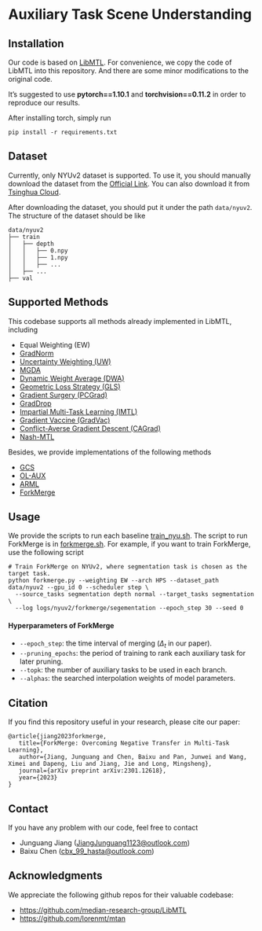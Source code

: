 # Auxiliary Task Scene Understanding

## Installation

Our code is based on [LibMTL](https://github.com/median-research-group/LibMTL). For convenience, we copy the code of LibMTL into this repository. 
And there are some minor modifications to the original code. 

It’s suggested to use **pytorch==1.10.1** and **torchvision==0.11.2** in order to reproduce our results.

After installing torch, simply run

```
pip install -r requirements.txt
```

## Dataset

Currently, only NYUv2 dataset is supported. 
To use it, you should manually download the dataset from the [Official Link](https://cs.nyu.edu/~silberman/datasets/nyu_depth_v2.html). 
You can also download it from [Tsinghua Cloud](https://cloud.tsinghua.edu.cn/f/6d0a89f4ca1347d8af5f/?dl=1).

After downloading the dataset, you should put it under the path `data/nyuv2`. The structure of the dataset should be like

```
data/nyuv2
├── train
│   ├── depth
│   │   ├── 0.npy
│   │   ├── 1.npy
│   │   ├── ...
│   ├── ...
├── val
```

## Supported Methods

This codebase supports all methods already implemented in LibMTL, including

- Equal Weighting (EW)
- [GradNorm](https://proceedings.mlr.press/v80/chen18a/chen18a.pdf)
- [Uncertainty Weighting (UW)](https://openaccess.thecvf.com/content_cvpr_2018/papers/Kendall_Multi-Task_Learning_Using_CVPR_2018_paper.pdf)
- [MGDA](https://papers.nips.cc/paper/2018/hash/432aca3a1e345e339f35a30c8f65edce-Abstract.html)
- [Dynamic Weight Average (DWA)](https://openaccess.thecvf.com/content_CVPR_2019/papers/Liu_End-To-End_Multi-Task_Learning_With_Attention_CVPR_2019_paper.pdf)
- [Geometric Loss Strategy (GLS)](https://openaccess.thecvf.com/content_CVPRW_2019/papers/WAD/Chennupati_MultiNet_Multi-Stream_Feature_Aggregation_and_Geometric_Loss_Strategy_for_Multi-Task_CVPRW_2019_paper.pdf)
- [Gradient Surgery (PCGrad)](https://papers.nips.cc/paper/2020/hash/3fe78a8acf5fda99de95303940a2420c-Abstract.html)
- [GradDrop](https://papers.nips.cc/paper/2020/hash/16002f7a455a94aa4e91cc34ebdb9f2d-Abstract.html)
- [Impartial Multi-Task Learning (IMTL)](https://openreview.net/forum?id=IMPnRXEWpvr)
- [Gradient Vaccine (GradVac)](https://openreview.net/forum?id=F1vEjWK-lH_)
- [Conflict-Averse Gradient Descent (CAGrad)](https://openreview.net/forum?id=_61Qh8tULj_)
- [Nash-MTL](https://proceedings.mlr.press/v162/navon22a/navon22a.pdf)

Besides, we provide implementations of the following methods

- [GCS](https://arxiv.org/abs/1812.02224)
- [OL-AUX](https://papers.nips.cc/paper_files/paper/2019/hash/0e900ad84f63618452210ab8baae0218-Abstract.html)
- [ARML](https://arxiv.org/abs/2010.08244)
- [ForkMerge](https://arxiv.org/abs/2301.12618)

## Usage

We provide the scripts to run each baseline [train_nyu.sh](train_nyu.sh). 
The script to run ForkMerge is in [forkmerge.sh](forkmerge.sh).
For example, if you want to train ForkMerge, use the following script

```shell script
# Train ForkMerge on NYUv2, where segmentation task is chosen as the target task.
python forkmerge.py --weighting EW --arch HPS --dataset_path data/nyuv2 --gpu_id 0 --scheduler step \
  --source_tasks segmentation depth normal --target_tasks segmentation \
  --log logs/nyuv2/forkmerge/segementation --epoch_step 30 --seed 0
```

#### Hyperparameters of ForkMerge
- `--epoch_step`: the time interval of merging ($\Delta_t$ in our paper).
- `--pruning_epochs`: the period of training to rank each auxiliary task for later pruning.
- `--topk`: the number of auxiliary tasks to be used in each branch.
- `--alphas`: the searched interpolation weights of model parameters.

## Citation

If you find this repository useful in your research, please cite our paper:

```
@article{jiang2023forkmerge,
   title={ForkMerge: Overcoming Negative Transfer in Multi-Task Learning},
   author={Jiang, Junguang and Chen, Baixu and Pan, Junwei and Wang, Ximei and Dapeng, Liu and Jiang, Jie and Long, Mingsheng},
   journal={arXiv preprint arXiv:2301.12618},
   year={2023}
}
```

## Contact

If you have any problem with our code, feel free to contact 

- Junguang Jiang (JiangJunguang1123@outlook.com)
- Baixu Chen (cbx_99_hasta@outlook.com)

## Acknowledgments

We appreciate the following github repos for their valuable codebase:

- https://github.com/median-research-group/LibMTL
- https://github.com/lorenmt/mtan
